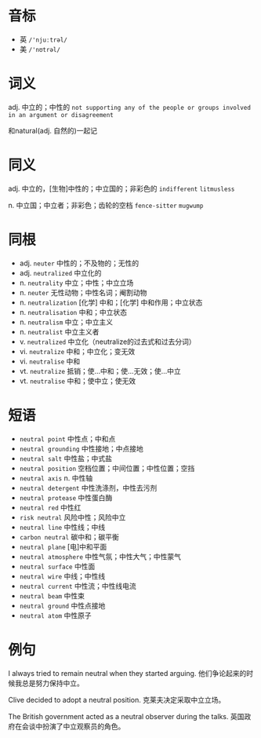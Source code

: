 # 音标

- 英 `/'njuːtrəl/`
- 美 `/'nʊtrəl/`

# 词义

adj. 中立的；中性的
`not supporting any of the people or groups involved in an argument or disagreement`



和natural(adj. 自然的)一起记

# 同义

adj. 中立的，[生物]中性的；中立国的；非彩色的
`indifferent` `litmusless`

n. 中立国；中立者；非彩色；齿轮的空档
`fence-sitter` `mugwump`

# 同根

- adj. `neuter` 中性的；不及物的；无性的
- adj. `neutralized` 中立化的
- n. `neutrality` 中立；中性；中立立场
- n. `neuter` 无性动物；中性名词；阉割动物
- n. `neutralization` [化学] 中和；[化学] 中和作用；中立状态
- n. `neutralisation` 中和；中立状态
- n. `neutralism` 中立；中立主义
- n. `neutralist` 中立主义者
- v. `neutralized` 中立化（neutralize的过去式和过去分词）
- vi. `neutralize` 中和；中立化；变无效
- vi. `neutralise` 中和
- vt. `neutralize` 抵销；使…中和；使…无效；使…中立
- vt. `neutralise` 中和；使中立；使无效

# 短语

- `neutral point` 中性点；中和点
- `neutral grounding` 中性接地；中点接地
- `neutral salt` 中性盐；中式盐
- `neutral position` 空档位置；中间位置；中性位置；空挡
- `neutral axis` n. 中性轴
- `neutral detergent` 中性洗涤剂，中性去污剂
- `neutral protease` 中性蛋白酶
- `neutral red` 中性红
- `risk neutral` 风险中性；风险中立
- `neutral line` 中性线；中线
- `carbon neutral` 碳中和；碳平衡
- `neutral plane` [电]中和平面
- `neutral atmosphere` 中性气氛；中性大气；中性蒙气
- `neutral surface` 中性面
- `neutral wire` 中线；中性线
- `neutral current` 中性流；中性线电流
- `neutral beam` 中性束
- `neutral ground` 中性点接地
- `neutral atom` 中性原子

# 例句

I always tried to remain neutral when they started arguing.
他们争论起来的时候我总是努力保持中立。

Clive decided to adopt a neutral position.
克莱夫决定采取中立立场。

The British government acted as a neutral observer during the talks.
英国政府在会谈中扮演了中立观察员的角色。


